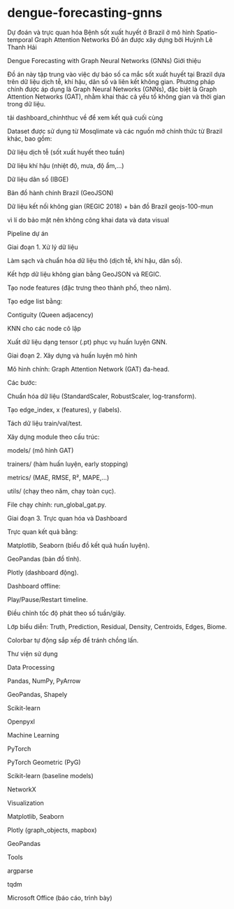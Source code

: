 # dengue-forecasting-gnns
Dự đoán và trực quan hóa Bệnh sốt xuất huyết ở Brazil ở mô hình Spatio-temporal Graph Attention Networks
Đồ án được xây dựng bởi Huỳnh Lê Thanh Hải

Dengue Forecasting with Graph Neural Networks (GNNs)
Giới thiệu

Đồ án này tập trung vào việc dự báo số ca mắc sốt xuất huyết tại Brazil dựa trên dữ liệu dịch tễ, khí hậu, dân số và liên kết không gian. Phương pháp chính được áp dụng là Graph Neural Networks (GNNs), đặc biệt là Graph Attention Networks (GAT), nhằm khai thác cả yếu tố không gian và thời gian trong dữ liệu.

tải dashboard_chinhthuc về để xem kết  quả cuối cùng

Dataset được sử dụng từ Mosqlimate và các nguồn mở chính thức từ Brazil khác, bao gồm:

Dữ liệu dịch tễ (sốt xuất huyết theo tuần)

Dữ liệu khí hậu (nhiệt độ, mưa, độ ẩm,…)

Dữ liệu dân số (IBGE)

Bản đồ hành chính Brazil (GeoJSON)

Dữ liệu kết nối không gian (REGIC 2018) + bản đồ Brazil geojs-100-mun

vì lí do bảo mật nên không công khai data và data visual

Pipeline dự án

Giai đoạn 1. Xử lý dữ liệu

Làm sạch và chuẩn hóa dữ liệu thô (dịch tễ, khí hậu, dân số).

Kết hợp dữ liệu không gian bằng GeoJSON và REGIC.

Tạo node features (đặc trưng theo thành phố, theo năm).

Tạo edge list bằng:

Contiguity (Queen adjacency)

KNN cho các node cô lập

Xuất dữ liệu dạng tensor (.pt) phục vụ huấn luyện GNN.

Giai đoạn 2. Xây dựng và huấn luyện mô hình

Mô hình chính: Graph Attention Network (GAT) đa-head.

Các bước:

Chuẩn hóa dữ liệu (StandardScaler, RobustScaler, log-transform).

Tạo edge_index, x (features), y (labels).

Tách dữ liệu train/val/test.

Xây dựng module theo cấu trúc:

models/ (mô hình GAT)

trainers/ (hàm huấn luyện, early stopping)

metrics/ (MAE, RMSE, R², MAPE,…)

utils/ (chạy theo năm, chạy toàn cục).

File chạy chính: run_global_gat.py.

Giai đoạn 3. Trực quan hóa và Dashboard

Trực quan kết quả bằng:

Matplotlib, Seaborn (biểu đồ kết quả huấn luyện).

GeoPandas (bản đồ tĩnh).

Plotly (dashboard động).

Dashboard offline:

Play/Pause/Restart timeline.

Điều chỉnh tốc độ phát theo số tuần/giây.

Lớp biểu diễn: Truth, Prediction, Residual, Density, Centroids, Edges, Biome.

Colorbar tự động sắp xếp để tránh chồng lấn.

Thư viện sử dụng

Data Processing

Pandas, NumPy, PyArrow

GeoPandas, Shapely

Scikit-learn

Openpyxl

Machine Learning

PyTorch

PyTorch Geometric (PyG)

Scikit-learn (baseline models)

NetworkX

Visualization

Matplotlib, Seaborn

Plotly (graph_objects, mapbox)

GeoPandas

Tools

argparse

tqdm

Microsoft Office (báo cáo, trình bày)

